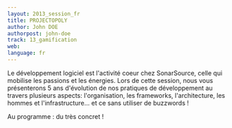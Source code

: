 ```yaml
---
layout: 2013_session_fr
title: PROJECTOPOLY
author: John DOE
authorpost: john-doe
track: 13_gamification
web: 
language: fr
---
```


Le développement logiciel est l'activité coeur chez SonarSource, celle qui mobilise les passions et les énergies. Lors de cette session, nous vous présenterons 5 ans d'évolution de nos pratiques de développement au travers plusieurs aspects: l'organisation, les frameworks, l'architecture, les hommes et l'infrastructure... et ce sans utiliser de buzzwords !

Au programme : du très concret !
